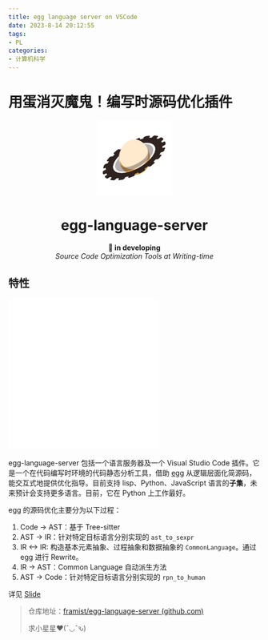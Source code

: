 ```yaml
---
title: egg language server on VSCode
date: 2023-8-14 20:12:55
tags: 
- PL
categories: 
- 计算机科学
---
```


# 用蛋消灭魔鬼！编写时源码优化插件

<div align="center">
  <img width="150" heigth="150" src="https://raw.githubusercontent.com/framist/egg-language-server/main/doc/asserts/icon.svg">
  <h1>egg-language-server</h1>
  <b>🧪 in developing</b><br/>
  <i>Source Code Optimization Tools at Writing-time</i><br/>
</div>

<!-- more -->

## 特性

<iframe style="height: 300px;" src="//player.bilibili.com/player.html?aid=489702942&bvid=BV1MN411z7WU&cid=1232858697&page=1" scrolling="no" border="0" frameborder="no" framespacing="0" allowfullscreen="true"> </iframe>


egg-language-server 包括一个语言服务器及一个 Visual Studio Code 插件。它是一个在代码编写时环境的代码静态分析工具，借助 [egg](https://egraphs-good.github.io/) 从逻辑层面化简源码，能交互式地提供优化指导。目前支持 lisp、Python、JavaScript 语言的**子集**，未来预计会支持更多语言。目前，它在 Python 上工作最好。


egg 的源码优化主要分为以下过程：

1. Code -> AST：基于 Tree-sitter
2. AST -> IR：针对特定目标语言分别实现的 `ast_to_sexpr`
3. IR <-> IR: 构造基本元素抽象、过程抽象和数据抽象的 `CommonLanguage`。通过 egg 进行 Rewrite。
4. IR -> AST：Common Language 自动派生方法
5. AST -> Code：针对特定目标语言分别实现的 `rpn_to_human`

详见 [Slide](https://github.com/framist/egg-language-server/blob/main/doc/slide.pdf)

> 仓库地址：[framist/egg-language-server (github.com)](https://github.com/framist/egg-language-server)
> 
> 求小星星♥(ˆ◡ˆԅ)

